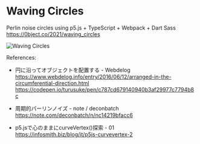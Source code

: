 # Waving Circles
Perlin noise circles using p5.js + TypeScript + Webpack + Dart Sass  
https://0bject.co/2021/waving_circles

![Waving Circles](https://user-images.githubusercontent.com/1344010/113413357-d2840680-93ba-11eb-8896-a2b579c15fd3.jpg)


References:
- 円に沿ってオブジェクトを配置する - Webdelog  
https://www.webdelog.info/entry/2016/06/12/arranged-in-the-circumferential-direction.html
https://codepen.io/turusuke/pen/c787cd679140940b3af29977c7794b8c
  
- 周期的パーリンノイズ - note / deconbatch  
https://note.com/deconbatch/n/nc14219bfacc6
  
- p5.jsで心のままにcurveVertex()探索 - 01  
https://infosmith.biz/blog/it/p5js-curvevertex-2
